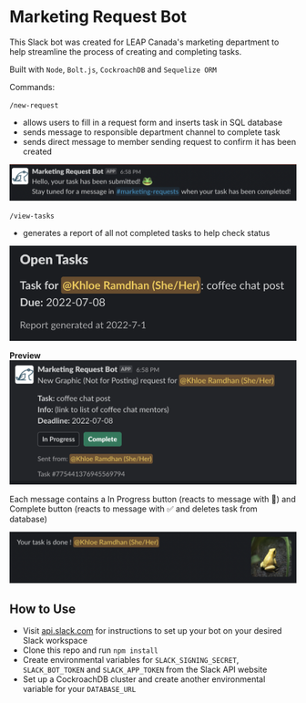 # Marketing Request Bot
This Slack bot was created for LEAP Canada's marketing department to help streamline the process of creating and completing tasks.

Built with `Node`, `Bolt.js`, `CockroachDB` and `Sequelize ORM`

Commands:

`/new-request` 

* allows users to fill in a request form and inserts task in SQL database
* sends message to responsible department channel to complete task
* sends direct message to member sending request to confirm it has been created

![Direct message from bot](new_request.png)

`/view-tasks` 

* generates a report of all not completed tasks to help check status
  
![Task report](view_tasks.png)

**Preview**
![Bot message for task request](task_request.png)

Each message contains a In Progress button (reacts to message with 👀) and Complete button (reacts to message with ✅ and deletes task from database)

![Confirmation message](confirm.png)

## How to Use

* Visit [api.slack.com](https://api.slack.com/) for instructions to set up your bot on your desired Slack workspace
* Clone this repo and run `npm install`
* Create environmental variables for `SLACK_SIGNING_SECRET`, `SLACK_BOT_TOKEN` and `SLACK_APP_TOKEN` from the Slack API website
* Set up a CockroachDB cluster and create another environmental variable for your `DATABASE_URL`
